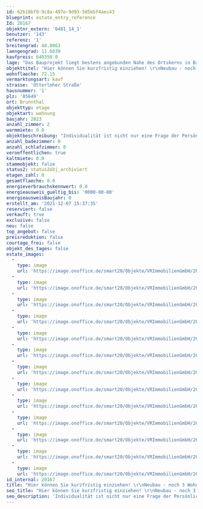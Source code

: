 ```yaml
---
id: 62b18bf0-9c8a-497e-9d93-505b5f4aec43
blueprint: estate_entry_reference
Id: 20167
objektnr_extern: '6481_14_1'
benutzer: '143'
referenz: '1'
breitengrad: 48.0063
laengengrad: 11.6839
kaufpreis: 649350.0
lage: "Das Bauprojekt liegt bestens angebunden Nahe des Ortskerns in Brunnthal. Der Ort befindet südlich von München in einer der beliebtesten Regionen in Bayern. Bestechend ist die unmittelbare Nähe zu den schönsten Golfplätzen der Region sowie die schnelle Erreichbarkeit der Naherholungsgebiete, der Berge und Seen. \r\n\r\nDiese naturnahe und familiäre Atmosphäre überzeugt mit diversen Einkaufsmöglichkeiten des täglichen Gebrauchs, Banken und Einzelhandelsgeschäften, zahlreichen Restaurants, gemütlichen urigen Biergärten, eingeladenen Cafès mit hausgemachten Köstlichkeiten und zahlreichen Freizeitflächen.\r\nIn der Nähe gibt es ausreichend Kindergartenplätze, sowie eine Grundschule. Weiterführende Schulen finden Sie in nächster Umgebung. Die Gemeinde Brunnthal gehört zu den gefragtesten Regionen und Wohngebieten rund um München. Der Ort ist 12 km von der Münchner Stadtgrenze, 20 km von der Münchner Innenstadt und nur 35 km vom Starnberger See und der Kreisstadt Starnberg entfernt. Die Anbindung an die Autobahnen, insbesondere an die A8 München-Salzburg, die A99 Ortsumfahrung München und ebenso an das Linienbus- und S-Bahnnetz sind Garanten für die schnelle Erreichbarkeit des Stadtzentrums von München. Der S-Bahnhof Höhenkirchen-Siegertsbrunn (Entfernung ca. 3 km) ist in 10 Minuten mit dem Fahrrad oder mit dem Bus bestens erreichbar. Die S 7 fährt im 20 Minuten-Takt nach München. Der Münchner Flughafen ist bequem in 30 Minuten zu erreichen, zum Münchner Hauptbahnhof sind es 22 km. Brunnthal und die Nachbargemeinden, Sauerlach und Aying zeichnen sich, trotz Stadtnähe, aus durch Ihren dörflichen Charakter. Die Münchner Vororte Höhenkirchen-Siegertsbrunn, Unterhaching, Taufkirchen, Neubiberg und Ottobrunn sind nur wenige Autominuten entfernt."
objekttitel: "Hier können Sie kurzfristig einziehen! \r\nNeubau - noch 3 Wohneinheiten verfügbar"
wohnflaeche: 72.15
vermarktungsart: kauf
strasse: 'Otterloher Straße'
hausnummer: '1'
plz: '85649'
ort: Brunnthal
objekttyp: etage
objektart: wohnung
baujahr: 2023
anzahl_zimmer: 2
warmmiete: 0.0
objektbeschreibung: "Individualität ist nicht nur eine Frage der Persönlichkeit, sondern auch eine Erfüllung der eigenen Träume. Das Wohngebäude erfüllt einen hohen Anspruch. Klare Linien u. ausgesuchte Materialien sind die charakteristischen Merkmale des Gebäudes. Hinter dieser extravaganten \"Fassade\" verbirgt sich ein hoher Anspruch durch den Einsatz von hochwertigen u. umweltfreundlichen Materialien. \r\n\r\nDas Bauprojekt ist in besonders großzügige 2 u. 3 Zi.-Wohnungen eingeteilt und steht kurz vor der Fertigstellung.  Offenheit u. Lichtdurchlässigkeit prägen die Wohnräume. Das Gebäude ist ausgestattet mit einem umweltfreundlichen Pellets-Heizsystem. Auf solide Außenwände wird großer Wert gelegt (massives Mauerwerk, Fabrikat Unipor, Coriso). Die Fensterelemente erhalten eine Drei-Scheiben-Isolierverglasung. Es werden Rolloanlagen aus Aluminium mit elektrischen Motoren eingebaut. Die Fensterbänke werden mit hochwertigem Juramarmor belegt. Das Treppenhaus erhält an Boden u. Wand einen hochwertigen Belag aus Juramarmor. Alle Wohnungen haben eine komfortable Raumhöhe. Hohe Innentüren schaffen ein schönes Ambiente. Die Räume werden mit großformatigen keramischen Fliesen, Markenholzparkett oder Laminat ausgestattet. Die Auswahl der Bodenbeläge können Sie auf Wunsch selbst bemustern. Es wird eine Fußbodenheizung mit elektronischer Einzelraumregelung verbaut. Eine exklusive Sanitärausstattung in Kombination mit stilvollen Armaturen der Hausserie der Firma Gienger u. eine große Duschwanne mit bodenebenem Einstieg wird in den Bädern installiert. In allen Schlafräumen, sowie in den Fluren werden Rauchmelder installiert. \r\n\r\nZu jeder Wohnung gehört in Kellerabteil. Alle Wohnungen sind mit einer Videosprechanlage, einer großzügig überdachten Terrasse oder einem Balkon ausgestattet. Selbstverständlich besitzt das Gebäude einen Aufzug und eine Tiefgarage. Die Erdgeschosswohnungen erhalten zusätzlich einen eigenen Gartenanteil."
anzahl_badezimmer: 0
anzahl_schlafzimmer: 0
veroeffentlichen: true
kaltmiete: 0.0
stammobjekt: false
status2: status2obj_archiviert
etagen_zahl: 0
gesamtflaeche: 0.0
energieverbrauchskennwert: 0.0
energieausweis_gueltig_bis: '0000-00-00'
energieausweisBaujahr: 0
erstellt_am: '2021-12-07 15:37:35'
reserviert: false
verkauft: true
exclusive: false
neu: false
top_angebot: false
preisreduktion: false
courtage_frei: false
objekt_des_tages: false
estate_images:
  -
    type: image
    url: 'https://image.onoffice.de/smart20/Objekte/VRImmobilienGmbH/20167/1ff363e2-a360-45eb-a1d4-d500493d6e5d.jpg'
  -
    type: image
    url: 'https://image.onoffice.de/smart20/Objekte/VRImmobilienGmbH/20167/cd7b35c4-2c34-41c0-a19a-dabdac8daf6a.jpg'
  -
    type: image
    url: 'https://image.onoffice.de/smart20/Objekte/VRImmobilienGmbH/20167/473586d0-f4c1-4db4-a2fe-c09a0ef0cd46.jpg'
  -
    type: image
    url: 'https://image.onoffice.de/smart20/Objekte/VRImmobilienGmbH/20167/19c5b463-35d5-445a-8aa2-779fe4165be5.jpg'
  -
    type: image
    url: 'https://image.onoffice.de/smart20/Objekte/VRImmobilienGmbH/20167/0261260b-2608-499e-8d26-a57a3ed5c5af.jpg'
  -
    type: image
    url: 'https://image.onoffice.de/smart20/Objekte/VRImmobilienGmbH/20167/8cf709c9-54af-4e01-83d0-8c2323143999.jpg'
  -
    type: image
    url: 'https://image.onoffice.de/smart20/Objekte/VRImmobilienGmbH/20167/c4824d8f-dc8a-4acf-80a3-d570b3cab5ed.jpg'
  -
    type: image
    url: 'https://image.onoffice.de/smart20/Objekte/VRImmobilienGmbH/20167/a8f14894-c619-4955-b8e7-cc60eee0f0ca.jpg'
  -
    type: image
    url: 'https://image.onoffice.de/smart20/Objekte/VRImmobilienGmbH/20167/d2485b76-fa61-4ea7-9a07-beae73678562.jpg'
  -
    type: image
    url: 'https://image.onoffice.de/smart20/Objekte/VRImmobilienGmbH/20167/886eb6e6-d4f6-41cd-817b-d1b5c46f24a7.jpg'
  -
    type: image
    url: 'https://image.onoffice.de/smart20/Objekte/VRImmobilienGmbH/20167/129e3e13-70a7-4158-9bc5-bad84ef7e7bd.jpg'
  -
    type: image
    url: 'https://image.onoffice.de/smart20/Objekte/VRImmobilienGmbH/20167/2f5979ed-a0b6-4637-b72a-23f17f284cae.jpg'
  -
    type: image
    url: 'https://image.onoffice.de/smart20/Objekte/VRImmobilienGmbH/20167/bc0d627d-5d38-47ac-b2d8-bc721023a817.jpg'
id_internal: 20167
title: "Hier können Sie kurzfristig einziehen! \r\nNeubau - noch 3 Wohneinheiten verfügbar"
seo_title: "Hier können Sie kurzfristig einziehen! \r\nNeubau - noch 3 Wohneinheiten verfügbar"
seo_description: 'Individualität ist nicht nur eine Frage der Persönlichkeit, sondern auch eine Erfüllung der eigenen Träume. Das Wohngebäude erfüllt einen hohen Anspruch. '
---
```

